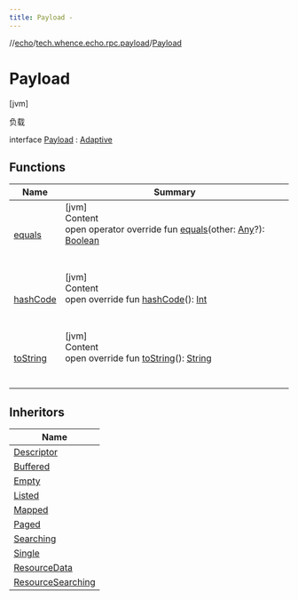 ```yaml
---
title: Payload -
---
```

//[echo](../../index.md)/[tech.whence.echo.rpc.payload](../index.md)/[Payload](index.md)



# Payload  
 [jvm] 

负载

interface [Payload](index.md) : [Adaptive](../../tech.whence.echo.container.accessor/-adaptive/index.md)   


## Functions  
  
|  Name|  Summary| 
|---|---|
| [equals](../../tech.whence.echo.webclient.response.exception/-response-unrecognized-exception/index.md#kotlin/Any/equals/#kotlin.Any?/PointingToDeclaration/)| [jvm]  <br>Content  <br>open operator override fun [equals](../../tech.whence.echo.webclient.response.exception/-response-unrecognized-exception/index.md#kotlin/Any/equals/#kotlin.Any?/PointingToDeclaration/)(other: [Any](https://kotlinlang.org/api/latest/jvm/stdlib/kotlin/-any/index.html)?): [Boolean](https://kotlinlang.org/api/latest/jvm/stdlib/kotlin/-boolean/index.html)  <br><br><br>
| [hashCode](../../tech.whence.echo.webclient.response.exception/-response-unrecognized-exception/index.md#kotlin/Any/hashCode/#/PointingToDeclaration/)| [jvm]  <br>Content  <br>open override fun [hashCode](../../tech.whence.echo.webclient.response.exception/-response-unrecognized-exception/index.md#kotlin/Any/hashCode/#/PointingToDeclaration/)(): [Int](https://kotlinlang.org/api/latest/jvm/stdlib/kotlin/-int/index.html)  <br><br><br>
| [toString](../../tech.whence.echo.webclient.response.exception/-response-unrecognized-exception/index.md#kotlin/Any/toString/#/PointingToDeclaration/)| [jvm]  <br>Content  <br>open override fun [toString](../../tech.whence.echo.webclient.response.exception/-response-unrecognized-exception/index.md#kotlin/Any/toString/#/PointingToDeclaration/)(): [String](https://kotlinlang.org/api/latest/jvm/stdlib/kotlin/-string/index.html)  <br><br><br>


## Inheritors  
  
|  Name| 
|---|
| [Descriptor](../../tech.whence.echo.container.constant/-descriptor/index.md)
| [Buffered](../-buffered/index.md)
| [Empty](../-empty/index.md)
| [Listed](../-listed/index.md)
| [Mapped](../-mapped/index.md)
| [Paged](../-paged/index.md)
| [Searching](../-searching/index.md)
| [Single](../-single/index.md)
| [ResourceData](../../tech.whence.echo.rpc.sample.resource/-resource-data/index.md)
| [ResourceSearching](../../tech.whence.echo.rpc.sample.resource/-resource-searching/index.md)

